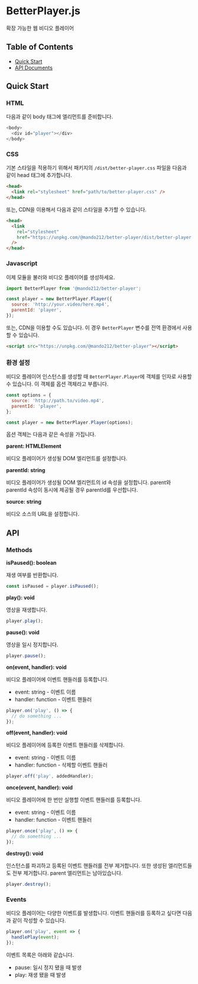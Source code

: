 # BetterPlayer.js

확장 가능한 웹 비디오 플레이어

## Table of Contents

- [Quick Start](#Quick-Start)
- [API Documents](#API)

## Quick Start

### HTML

다음과 같이 body 태그에 엘리먼트를 준비합니다.

```javascript
<body>
  <div id="player"></div>
</body>
```

### CSS

기본 스타일을 적용하기 위해서 패키지의 `/dist/better-player.css` 파일을 다음과 같이 head 태그에 추가합니다.

```html
<head>
  <link rel="stylesheet" href="path/to/better-player.css" />
</head>
```

또는, CDN을 이용해서 다음과 같이 스타일을 추가할 수 있습니다.

```html
<head>
  <link
    rel="stylesheet"
    href="https://unpkg.com/@mando212/better-player/dist/better-player.css"
  />
</head>
```

### Javascript

이제 모듈을 불러와 비디오 플레이어를 생성하세요.

```javascript
import BetterPlayer from '@mando212/better-player';

const player = new BetterPlayer.Player({
  source: 'http://your.video/here.mp4',
  parentId: 'player',
});
```

또는, CDN을 이용할 수도 있습니다. 이 경우 `BetterPlayer` 변수를 전역 환경에서 사용할 수 있습니다.

```html
<script src="https://unpkg.com/@mando212/better-player"></script>
```

### 환경 설정

비디오 플레이어 인스턴스를 생성할 때 `BetterPlayer.Player`에 객체를 인자로 사용할 수 있습니다. 이 객체를 옵션 객체라고 부릅니다.

```jsx
const options = {
  source: 'http://path.to/video.mp4',
  parentId: 'player',
};

const player = new BetterPlayer.Player(options);
```

옵션 객체는 다음과 같은 속성을 가집니다.

**parent: HTMLElement**

비디오 플레이어가 생성될 DOM 엘리먼트를 설정합니다.

**parentId: string**

비디오 플레이어가 생성될 DOM 엘리먼트의 id 속성을 설정합니다. parent와 parentId 속성이 동시에 제공될 경우 parentId를 우선합니다.

**source: string**

비디오 소스의 URL을 설정합니다.

## API

### Methods

**isPaused(): boolean**

재생 여부를 반환합니다.

```javascript
const isPaused = player.isPaused();
```

**play(): void**

영상을 재생합니다.

```javascript
player.play();
```

**pause(): void**

영상을 일시 정지합니다.

```javascript
player.pause();
```

**on(event, handler): void**

비디오 플레이어에 이벤트 핸들러를 등록합니다.

- event: string - 이벤트 이름
- handler: function - 이벤트 핸들러

```jsx
player.on('play', () => {
  // do something ...
});
```

**off(event, handler): void**

비디오 플레이어에 등록한 이벤트 핸들러를 삭제합니다.

- event: string - 이벤트 이름
- handler: function - 삭제할 이벤트 핸들러

```jsx
player.off('play', addedHandler);
```

**once(event, handler): void**

비디오 플레이어에 한 번만 실행할 이벤트 핸들러를 등록합니다.

- event: string - 이벤트 이름
- handler: function - 이벤트 핸들러

```jsx
player.once('play', () => {
  // do something ...
});
```

**destroy(): void**

인스턴스를 파괴하고 등록된 이벤트 핸들러를 전부 제거합니다. 또한 생성된 엘리먼트들도 전부 제거합니다. parent 엘리먼트는 남아있습니다.

```jsx
player.destroy();
```

### Events

비디오 플레이어는 다양한 이벤트를 발생합니다. 이벤트 핸들러를 등록하고 싶다면 다음과 같이 작성할 수 있습니다.

```jsx
player.on('play', event => {
  handlePlay(event);
});
```

이벤트 목록은 아래와 같습니다.

- pause: 일시 정지 됐을 때 발생
- play: 재생 됐을 때 발생
